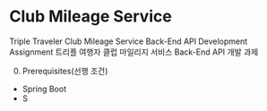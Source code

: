 # Club Mileage Service
 Triple Traveler Club Mileage Service Back-End API Development Assignment
 트리플 여행자 클럽 마일리지 서비스 Back-End API 개발 과제
 
 0. Prerequisites(선행 조건)
 - Spring Boot
 - S
